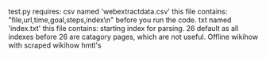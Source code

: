test.py requires: 
csv named 'webextractdata.csv' 
    this file contains: "file,url,time,goal,steps,index\n" before you run the code. 
txt named 'index.txt' 
    this file contains: starting index for parsing. 26 default as all indexes before 26 are catagory pages, which are not useful. 
Offline wikihow with scraped wikihow hmtl's 